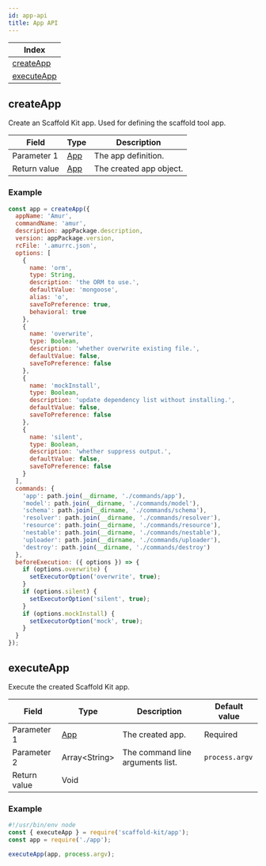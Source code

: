 ```yaml
---
id: app-api
title: App API
---
```


| Index                                  |
| -------------------------------------- |
| [createApp](#createapp)                |
| [executeApp](#executeapp)              |

## createApp

Create an Scaffold Kit app. Used for defining the scaffold tool app.

| Field           | Type                     | Description             |
| --------------- | ------------------------ | ----------------------- |
| Parameter 1     | [App](data-types.md#app) | The app definition.     |
| Return value    | [App](data-types.md#app) | The created app object. |

### Example

```js
const app = createApp({
  appName: 'Amur',
  commandName: 'amur',
  description: appPackage.description,
  version: appPackage.version,
  rcFile: '.amurrc.json',
  options: [
    {
      name: 'orm',
      type: String,
      description: 'the ORM to use.',
      defaultValue: 'mongoose',
      alias: 'o',
      saveToPreference: true,
      behavioral: true
    },
    {
      name: 'overwrite',
      type: Boolean,
      description: 'whether overwrite existing file.',
      defaultValue: false,
      saveToPreference: false
    },
    {
      name: 'mockInstall',
      type: Boolean,
      description: 'update dependency list without installing.',
      defaultValue: false,
      saveToPreference: false
    },
    {
      name: 'silent',
      type: Boolean,
      description: 'whether suppress output.',
      defaultValue: false,
      saveToPreference: false
    }
  ],
  commands: {
    'app': path.join(__dirname, './commands/app'),
    'model': path.join(__dirname, './commands/model'),
    'schema': path.join(__dirname, './commands/schema'),
    'resolver': path.join(__dirname, './commands/resolver'),
    'resource': path.join(__dirname, './commands/resource'),
    'nestable': path.join(__dirname, './commands/nestable'),
    'uploader': path.join(__dirname, './commands/uploader'),
    'destroy': path.join(__dirname, './commands/destroy')
  },
  beforeExecution: ({ options }) => {
    if (options.overwrite) {
      setExecutorOption('overwrite', true);
    }
    if (options.silent) {
      setExecutorOption('silent', true);
    }
    if (options.mockInstall) {
      setExecutorOption('mock', true);
    }
  }
});
```

## executeApp

Execute the created Scaffold Kit app.

| Field           | Type                     | Description                      | Default value  |
| --------------- | ------------------------ | -------------------------------- | -------------- |
| Parameter 1     | [App](data-types.md#app) | The created app.                 | Required       |
| Parameter 2     | Array\<String\>          | The command line arguments list. | `process.argv` |
| Return value    | Void                     |                                  |                |

### Example

```js
#!/usr/bin/env node
const { executeApp } = require('scaffold-kit/app');
const app = require('./app');

executeApp(app, process.argv);
```
